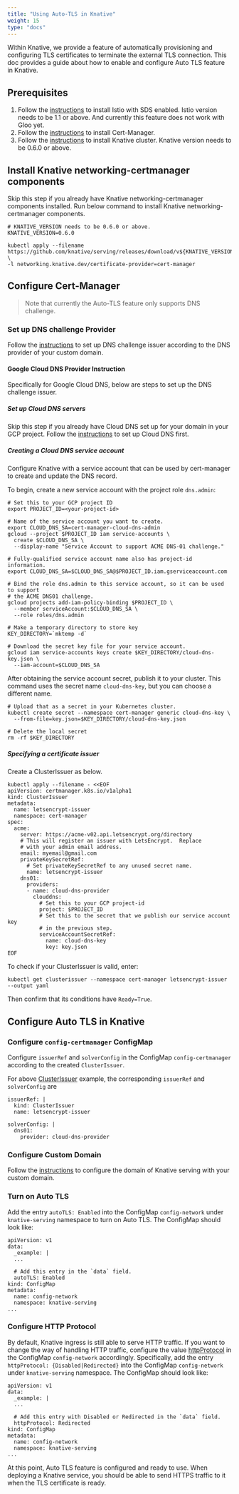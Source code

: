 ```yaml
---
title: "Using Auto-TLS in Knative"
weight: 15
type: "docs"
---
```


Within Knative, we provide a feature of automatically provisioning and 
configuring TLS certificates to terminate the external TLS connection. This doc
provides a guide about how to enable and configure Auto TLS feature in Knative.

## Prerequisites

<!-- TODO(zhiminx) add the link about installing Istio with SDS enabled after PR https://github.com/knative/docs/pull/1272 is checked in-->
1. Follow the [instructions]() to install Istio with SDS enabled. Istio version
needs to be 1.1 or above. And currently this feature does not work with 
Gloo yet.
2. Follow the [instructions](./installing-cert-manager.md) to install Cert-Manager.
3. Follow the [instructions](../install) to install Knative cluster. Knative 
version needs to be 0.6.0 or above.

## Install Knative networking-certmanager components

Skip this step if you already have Knative networking-certmanager components installed.
Run below command to install Knative networking-certmanager components.
```shell
# KNATIVE_VERSION needs to be 0.6.0 or above.
KNATIVE_VERSION=0.6.0

kubectl apply --filename https://github.com/knative/serving/releases/download/v${KNATIVE_VERSION}/serving.yaml \ 
-l networking.knative.dev/certificate-provider=cert-manager
```

## Configure Cert-Manager

> Note that currently the Auto-TLS feature only supports DNS challenge.

### Set up DNS challenge Provider

Follow the [instructions](https://docs.cert-manager.io/en/latest/tasks/acme/configuring-dns01/index.html#supported-dns01-providers) to set up DNS challenge issuer according to the 
DNS provider of your custom domain.

#### Google Cloud DNS Provider Instruction

Specifically for Google Cloud DNS, below are steps to set up the DNS challenge 
issuer.

##### Set up Cloud DNS servers

Skip this step if you already have Cloud DNS set up for your domain in your 
GCP project.
Follow the [instructions](https://cloud.google.com/dns/docs/how-to) to set up Cloud DNS first.

##### Creating a Cloud DNS service account

Configure Knative with a service account that can be used
by cert-manager to create and update the DNS record.

To begin, create a new service account with the project role `dns.admin`:

```shell
# Set this to your GCP project ID
export PROJECT_ID=<your-project-id>

# Name of the service account you want to create.
export CLOUD_DNS_SA=cert-manager-cloud-dns-admin
gcloud --project $PROJECT_ID iam service-accounts \
  create $CLOUD_DNS_SA \
  --display-name "Service Account to support ACME DNS-01 challenge."

# Fully-qualified service account name also has project-id information.
export CLOUD_DNS_SA=$CLOUD_DNS_SA@$PROJECT_ID.iam.gserviceaccount.com

# Bind the role dns.admin to this service account, so it can be used to support
# the ACME DNS01 challenge.
gcloud projects add-iam-policy-binding $PROJECT_ID \
  --member serviceAccount:$CLOUD_DNS_SA \
  --role roles/dns.admin

# Make a temporary directory to store key
KEY_DIRECTORY=`mktemp -d`

# Download the secret key file for your service account.
gcloud iam service-accounts keys create $KEY_DIRECTORY/cloud-dns-key.json \
  --iam-account=$CLOUD_DNS_SA
```

After obtaining the service account secret, publish it to your cluster. This
command uses the secret name `cloud-dns-key`, but you can choose a different
name.

```shell
# Upload that as a secret in your Kubernetes cluster.
kubectl create secret --namespace cert-manager generic cloud-dns-key \
  --from-file=key.json=$KEY_DIRECTORY/cloud-dns-key.json

# Delete the local secret
rm -rf $KEY_DIRECTORY
```

##### Specifying a certificate issuer

Create a ClusterIssuer as below.

```shell
kubectl apply --filename - <<EOF
apiVersion: certmanager.k8s.io/v1alpha1
kind: ClusterIssuer
metadata:
  name: letsencrypt-issuer
  namespace: cert-manager
spec:
  acme:
    server: https://acme-v02.api.letsencrypt.org/directory
    # This will register an issuer with LetsEncrypt.  Replace
    # with your admin email address.
    email: myemail@gmail.com
    privateKeySecretRef:
      # Set privateKeySecretRef to any unused secret name.
      name: letsencrypt-issuer
    dns01:
      providers:
      - name: cloud-dns-provider
        clouddns:
          # Set this to your GCP project-id
          project: $PROJECT_ID
          # Set this to the secret that we publish our service account key
          # in the previous step.
          serviceAccountSecretRef:
            name: cloud-dns-key
            key: key.json
EOF
```

To check if your ClusterIssuer is valid, enter:

```shell
kubectl get clusterissuer --namespace cert-manager letsencrypt-issuer --output yaml
```
Then confirm that its conditions have `Ready=True`. 

## Configure Auto TLS in Knative

### Configure `config-certmanager` ConfigMap
Configure `issuerRef` and `solverConfig` in the ConfigMap `config-certmanager` 
according to the created `ClusterIssuer`.

For above [ClusterIssuer](#Specifying-a-certificate-issuer) example, the corresponding `issuerRef` and 
`solverConfig` are
```
issuerRef: |
  kind: ClusterIssuer
  name: letsencrypt-issuer

solverConfig: |
  dns01:
    provider: cloud-dns-provider
```

### Configure Custom Domain
Follow the [instructions](https://github.com/knative/docs/blob/master/docs/serving/using-a-custom-domain.md#edit-using-kubectl) to configure the domain of Knative serving with your custom domain.

### Turn on Auto TLS

Add the entry `autoTLS: Enabled` into the ConfigMap `config-network` under 
`knative-serving` namespace to turn on Auto TLS. The ConfigMap should look 
like:
```
apiVersion: v1
data:
  _example: |
  ...

  # Add this entry in the `data` field.
  autoTLS: Enabled
kind: ConfigMap
metadata:
  name: config-network
  namespace: knative-serving
...
```

### Configure HTTP Protocol

By default, Knative ingress is still able to serve HTTP traffic.
If you want to change the way of handling HTTP traffic, configure the 
value [httpProtocol](https://github.com/knative/serving/blob/9c51850c3d4b8a3665c0d2fab3fa840a9e1e4334/config/config-network.yaml#L110) in the ConfigMap `config-network` accordingly.
Specifically, add the entry `httpProtocol: {Disabled|Redirected}` into the ConfigMap `config-network` under `knative-serving` namespace. 
The ConfigMap should look like:
```
apiVersion: v1
data:
  _example: |
  ...

  # Add this entry with Disabled or Redirected in the `data` field.
  httpProtocol: Redirected
kind: ConfigMap
metadata:
  name: config-network
  namespace: knative-serving
...
```

At this point, Auto TLS feature is configured and ready to use. When deploying 
a Knative service, you should be able to send HTTPS traffic to it when the TLS
certificate is ready.
